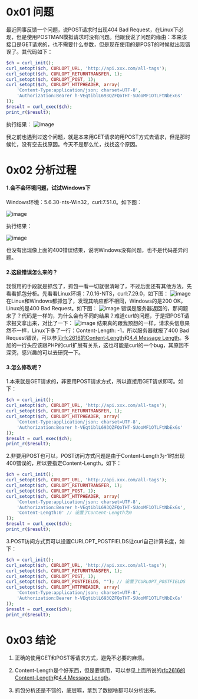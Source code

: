 # 0x01 问题
最近同事反馈一个问题，说POST请求时出现404 Bad Request，在Linux下必现，但是使用POSTMAN模拟请求时没有问题。他跟我说了问题的缘由：本来该接口是GET请求的，也不需要什么参数，但是现在使用的是POST的时候就出现错误了。其代码如下：
```php
$ch = curl_init();
curl_setopt($ch, CURLOPT_URL, 'http://api.xxx.com/all-tags');
curl_setopt($ch, CURLOPT_RETURNTRANSFER, 1);
curl_setopt($ch, CURLOPT_POST, 1);
curl_setopt($ch, CURLOPT_HTTPHEADER, array(
    'Content-Type:application/json; charset=UTF-8', 
    'Authorization:Bearer h-VEqtiblL693QZFQoTHT-SUooMF1OTLFtNbExGs'
));
$result = curl_exec($ch);
print_r($result);
```

执行结果：
![image](https://raw.githubusercontent.com/iam2c/blog/master/assets/20170706145243.png)

我之前也遇到过这个问题，就是本来用GET请求的用POST方式去请求，但是那时候忙，没有空去找原因。今天不是那么忙，找找这个原因。

# 0x02 分析过程
#### 1.会不会环境问题，试试Windows下
Windows环境：5.6.30-nts-Win32，curl:7.51.0。如下图：

![image](https://raw.githubusercontent.com/iam2c/blog/master/assets/20170706150315.png)

执行结果：

![image](https://raw.githubusercontent.com/iam2c/blog/master/assets/20170706150618.png)

也没有出现像上面的400错误结果，说明Windows没有问题，也不是代码差异问题。

#### 2.这段错误怎么来的？
我惯用的手段就是抓包了，抓包一看一切就很清晰了，不过后面还有其他方法，先看看抓包分析。先看看Linux环境：7.0.16-NTS，curl:7.29.0，如下图：
![image](https://raw.githubusercontent.com/iam2c/blog/master/assets/20170706151422.png)
在Linux和Windows都抓包了，发现其响应都不相同，Windows的是200 OK，Linux的是400 Bad Request。如下图：
![image](https://raw.githubusercontent.com/iam2c/blog/master/assets/20170706152007.png)
错误是服务器返回的，那问题来了？代码是一样的，为什么会有不同的结果？难道curl的问题，于是把POST请求报文拿出来，对比了一下：
![image](https://raw.githubusercontent.com/iam2c/blog/master/assets/20170706152510.png)
结果真的跟我预想的一样，请求头信息果然不一样，Linux下多了一行：Content-Length: -1，所以服务器就报了400 Bad Request错误，可以参见[rfc2616的Content-Length](https://tools.ietf.org/html/rfc2616#page-119)和[4.4 Message Length](https://tools.ietf.org/html/rfc2616#section-4.4)。多加的一行头应该跟PHP的curl扩展有关系，这也可能是curl的一个bug，其原因不深究，感兴趣的可以去研究一下。

#### 3.怎么修改呢？
1.本来就是GET请求的，非要用POST请求方式，所以直接用GET请求即可。如下：
```php
$ch = curl_init();
curl_setopt($ch, CURLOPT_URL, 'http://api.xxx.com/all-tags');
curl_setopt($ch, CURLOPT_RETURNTRANSFER, 1);
curl_setopt($ch, CURLOPT_HTTPHEADER, array(
    'Content-Type:application/json; charset=UTF-8', 
    'Authorization:Bearer h-VEqtiblL693QZFQoTHT-SUooMF1OTLFtNbExGs'
));
$result = curl_exec($ch);
print_r($result);

```
2.非要用POST也可以，POST访问方式问题是由于Content-Length为-1时出现400错误的，所以要指定Content-Length，如下：
```php
$ch = curl_init();
curl_setopt($ch, CURLOPT_URL, 'http://api.xxx.com/all-tags');
curl_setopt($ch, CURLOPT_RETURNTRANSFER, 1);
curl_setopt($ch, CURLOPT_POST, 1);
curl_setopt($ch, CURLOPT_HTTPHEADER, array(
    'Content-Type:application/json; charset=UTF-8', 
    'Authorization:Bearer h-VEqtiblL693QZFQoTHT-SUooMF1OTLFtNbExGs',
    'Content-Length:0' // 设置了Content-Length为0
));
$result = curl_exec($ch);
print_r($result);
```
3.POST访问方式页可以设置CURLOPT_POSTFIELDS让curl自己计算长度，如下：
```php
$ch = curl_init();
curl_setopt($ch, CURLOPT_URL, 'http://api.xxx.com/all-tags');
curl_setopt($ch, CURLOPT_RETURNTRANSFER, 1);
curl_setopt($ch, CURLOPT_POST, 1);
curl_setopt($ch, CURLOPT_POSTFIELDS, ""); // 设置了CURLOPT_POSTFIELDS
curl_setopt($ch, CURLOPT_HTTPHEADER, array(
    'Content-Type:application/json; charset=UTF-8', 
    'Authorization:Bearer h-VEqtiblL693QZFQoTHT-SUooMF1OTLFtNbExGs'
));
$result = curl_exec($ch);
print_r($result);
```

# 0x03 结论

1. 正确的使用GET和POST等请求方式，避免不必要的麻烦。

2. Content-Length是个好东西，但是要慎用，可以参见上面所说的[rfc2616的Content-Length](https://tools.ietf.org/html/rfc2616#page-119)和[4.4 Message Length](https://tools.ietf.org/html/rfc2616#section-4.4)。
3. 抓包分析还是不错的，底层嘛，拿到了数据啥都可以分析出来。